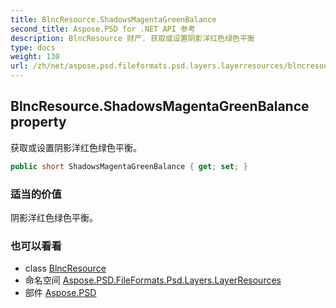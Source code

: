 ```yaml
---
title: BlncResource.ShadowsMagentaGreenBalance
second_title: Aspose.PSD for .NET API 参考
description: BlncResource 财产. 获取或设置阴影洋红色绿色平衡
type: docs
weight: 130
url: /zh/net/aspose.psd.fileformats.psd.layers.layerresources/blncresource/shadowsmagentagreenbalance/
---
```

## BlncResource.ShadowsMagentaGreenBalance property

获取或设置阴影洋红色绿色平衡。

```csharp
public short ShadowsMagentaGreenBalance { get; set; }
```

### 适当的价值

阴影洋红色绿色平衡。

### 也可以看看

* class [BlncResource](../)
* 命名空间 [Aspose.PSD.FileFormats.Psd.Layers.LayerResources](../../blncresource/)
* 部件 [Aspose.PSD](../../../)


